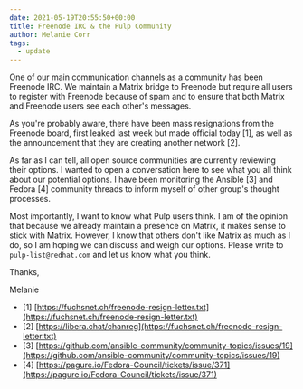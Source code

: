```yaml
---
date: 2021-05-19T20:55:50+00:00
title: Freenode IRC & the Pulp Community
author: Melanie Corr
tags:
  - update
---
```

<!-- more -->
One of our main communication channels as a community has been Freenode IRC.
We maintain a Matrix bridge to Freenode but require all users to register with Freenode because of spam and to ensure that both Matrix and Freenode users see each other's messages.

As you're probably aware, there have been mass resignations from the Freenode board, first leaked last week but made official today [1], as well as the announcement that they are creating another network [2].

As far as I can tell, all open source communities are currently reviewing their options. I wanted to open a conversation here to see what you all think about our potential options. I have been monitoring the Ansible [3] and Fedora [4] community threads to inform myself of other group's thought processes.

Most importantly, I want to know what Pulp users think.
I am of the opinion that because we already maintain a presence on Matrix, it makes sense to stick with Matrix. However, I know that others don't like Matrix as much as I do, so I am hoping we can discuss and weigh our options. Please write to `pulp-list@redhat.com` and let us know what you think.

Thanks,

Melanie

* [1] [https://fuchsnet.ch/freenode-resign-letter.txt](https://fuchsnet.ch/freenode-resign-letter.txt)
* [2] [https://libera.chat/chanreg](https://fuchsnet.ch/freenode-resign-letter.txt)
* [3] [https://github.com/ansible-community/community-topics/issues/19](https://github.com/ansible-community/community-topics/issues/19)
* [4] [https://pagure.io/Fedora-Council/tickets/issue/371](https://pagure.io/Fedora-Council/tickets/issue/371)

